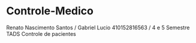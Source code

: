 # Controle-Medico


Renato Nascimento Santos / Gabriel Lucio
410152816563 / 
4 e 5 Semestre
TADS
Controle de pacientes
